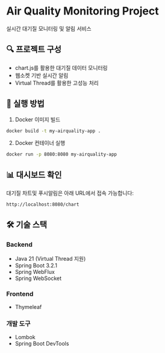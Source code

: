 # Air Quality Monitoring Project

실시간 대기질 모니터링 및 알림 서비스

## 🔍 프로젝트 구성
- chart.js를 활용한 대기질 데이터 모니터링
- 웹소켓 기반 실시간 알림
- Virtual Thread를 활용한 고성능 처리

## 🚀 실행 방법

1. Docker 이미지 빌드
```bash
docker build -t my-airquality-app .
```

2. Docker 컨테이너 실행
```bash
docker run -p 8080:8080 my-airquality-app
```

## 📊 대시보드 확인
대기질 차트및 푸시알림은 아래 URL에서 접속 가능합니다:
```
http://localhost:8080/chart
```

## 🛠 기술 스택

### Backend
- Java 21 (Virtual Thread 지원)
- Spring Boot 3.2.1
- Spring WebFlux
- Spring WebSocket

### Frontend
- Thymeleaf

### 개발 도구
- Lombok
- Spring Boot DevTools
